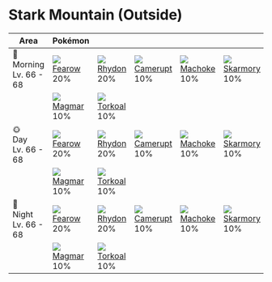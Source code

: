 # Stark Mountain (Outside)

Area                        | Pokémon                       | &nbsp;                         | &nbsp;                          | &nbsp;                         | &nbsp;                          | &nbsp;                        | 
---                         | ---                           | ---                            | ---                             | ---                            | ---                             | ---                           | 
🌅<br>Morning<br>Lv. 66 - 68 | ![][022]<br> [Fearow]<br> 20% | ![][112]<br> [Rhydon]<br> 20%  | ![][323]<br> [Camerupt]<br> 10% | ![][067]<br> [Machoke]<br> 10% | ![][227]<br> [Skarmory]<br> 10% | ![][207]<br> [Gligar]<br> 10% | 
&nbsp;                      | ![][126]<br> [Magmar]<br> 10% | ![][324]<br> [Torkoal]<br> 10% | &nbsp;                          | &nbsp;                         | &nbsp;                          | &nbsp;                        | 
🌞<br>Day<br>Lv. 66 - 68     | ![][022]<br> [Fearow]<br> 20% | ![][112]<br> [Rhydon]<br> 20%  | ![][323]<br> [Camerupt]<br> 10% | ![][067]<br> [Machoke]<br> 10% | ![][227]<br> [Skarmory]<br> 10% | ![][207]<br> [Gligar]<br> 10% | 
&nbsp;                      | ![][126]<br> [Magmar]<br> 10% | ![][324]<br> [Torkoal]<br> 10% | &nbsp;                          | &nbsp;                         | &nbsp;                          | &nbsp;                        | 
🌙<br>Night<br>Lv. 66 - 68   | ![][022]<br> [Fearow]<br> 20% | ![][112]<br> [Rhydon]<br> 20%  | ![][323]<br> [Camerupt]<br> 10% | ![][067]<br> [Machoke]<br> 10% | ![][227]<br> [Skarmory]<br> 10% | ![][207]<br> [Gligar]<br> 10% | 
&nbsp;                      | ![][126]<br> [Magmar]<br> 10% | ![][324]<br> [Torkoal]<br> 10% | &nbsp;                          | &nbsp;                         | &nbsp;                          | &nbsp;                        | 

[Fearow]: ../../pokemon_changes/022/
[Machoke]: ../../pokemon_changes/067/
[Rhydon]: ../../pokemon_changes/112/
[Magmar]: ../../pokemon_changes/126/
[Gligar]: ../../pokemon_changes/207/
[Skarmory]: ../../pokemon_changes/227/
[Camerupt]: ../../pokemon_changes/323/
[Torkoal]: ../../pokemon_changes/324/
[022]: ../img/pokemon/022.png
[067]: ../img/pokemon/067.png
[112]: ../img/pokemon/112.png
[126]: ../img/pokemon/126.png
[207]: ../img/pokemon/207.png
[227]: ../img/pokemon/227.png
[323]: ../img/pokemon/323.png
[324]: ../img/pokemon/324.png
